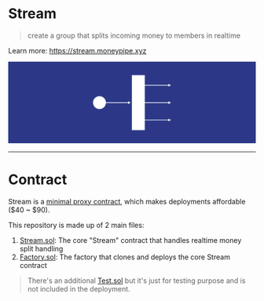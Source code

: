 # Stream

> create a group that splits incoming money to members in realtime

Learn more: https://stream.moneypipe.xyz

![pipe.png](pipe_poster.png)

---

# Contract

Stream is a [minimal proxy contract](https://eips.ethereum.org/EIPS/eip-1167), which makes deployments affordable ($40 ~ $90).

This repository is made up of 2 main files:

1. [Stream.sol](contracts/Stream.sol): The core "Stream" contract that handles realtime money split handling
2. [Factory.sol](contracts/Factory.sol): The factory that clones and deploys the core Stream contract

> There's an additional [Test.sol](contracts/Test.sol) but it's just for testing purpose and is not included in the deployment.
